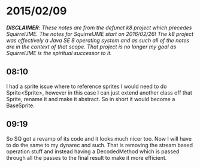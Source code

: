 # 2015/02/09

***DISCLAIMER***: _These notes are from the defunct k8 project which_
_precedes SquirrelJME. The notes for SquirrelJME start on 2016/02/26!_
_The k8 project was effectively a Java SE 8 operating system and as such_
_all of the notes are in the context of that scope. That project is no_
_longer my goal as SquirrelJME is the spiritual successor to it._

## 08:10

I had a sprite issue where to reference sprites I would need to do
Sprite&lt;Sprite&gt;, however in this case I can just extend another class off
that Sprite, rename it and make it abstract. So in short it would become a
BaseSprite.

## 09:19

So SQ got a revamp of its code and it looks much nicer too. Now I will have to
do the same to my dynarec and such. That is removing the stream based
operation stuff and instead having a DecodedMethod which is passed through all
the passes to the final result to make it more efficient.

